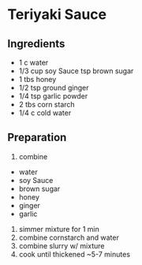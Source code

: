 # Teriyaki Sauce

## Ingredients

- 1 c water
- 1/3 cup soy Sauce tsp brown sugar
- 1 tbs honey
- 1/2 tsp ground ginger
- 1/4 tsp garlic powder
- 2 tbs corn starch
- 1/4 c cold water

## Preparation

1. combine
  - water
  - soy Sauce
  - brown sugar
  - honey
  - ginger
  - garlic
1. simmer mixture for 1 min
1. combine cornstarch and water
1. combine slurry w/ mixture
1. cook until thickened ~5-7 minutes
